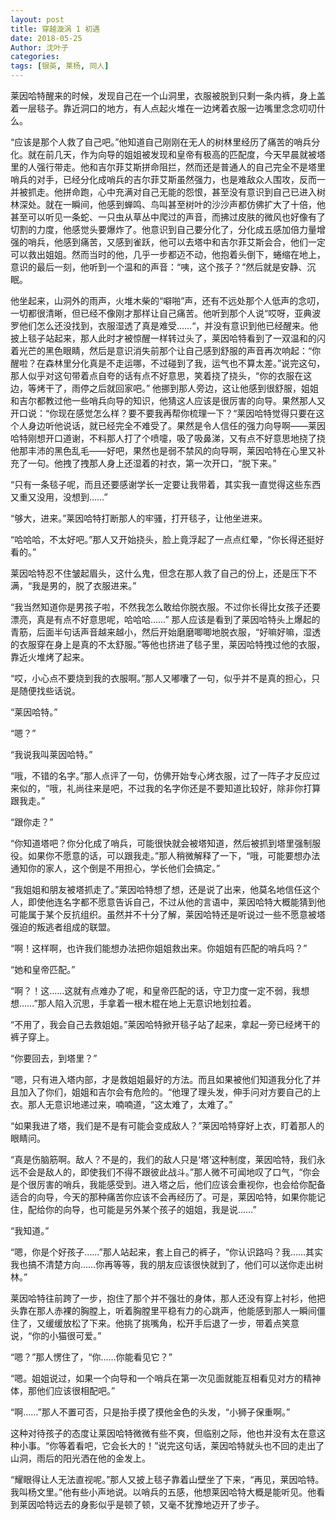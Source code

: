 ```yaml
---
layout: post
title: 穿越漩涡 1 初遇
date: 2018-05-25
Author: 沈叶子
categories: 
tags: [银英, 莱杨, 同人]
--- 
```


莱因哈特醒来的时候，发现自己在一个山洞里，衣服被脱到只剩一条内裤，身上盖着一层毯子。靠近洞口的地方，有人点起火堆在一边烤着衣服一边嘴里念念叨叨什么。

“应该是那个人救了自己吧。”他知道自己刚刚在无人的树林里经历了痛苦的哨兵分化。就在前几天，作为向导的姐姐被发现和皇帝有极高的匹配度，今天早晨就被塔里的人强行带走。他和吉尔菲艾斯拼命阻拦，然而还是普通人的自己完全不是塔里哨兵的对手，已经分化成哨兵的吉尔菲艾斯虽然强力，也是难敌众人围攻，反而一并被抓走。他拼命跑，心中充满对自己无能的怨恨，甚至没有意识到自己已进入树林深处。就在一瞬间，他感到蝉鸣、鸟叫甚至树叶的沙沙声都仿佛扩大了十倍，他甚至可以听见一条蛇、一只虫从草丛中爬过的声音，而拂过皮肤的微风也好像有了切割的力度，他感觉头要爆炸了。他意识到自己要分化了，分化成五感加倍力量增强的哨兵，他感到痛苦，又感到雀跃，他可以去塔中和吉尔菲艾斯会合，他们一定可以救出姐姐。然而当时的他，几乎一步都迈不动，他抱着头倒下，蜷缩在地上，意识的最后一刻，他听到一个温和的声音：“咦，这个孩子？”然后就是安静、沉眠。

他坐起来，山洞外的雨声，火堆木柴的“噼啪”声，还有不远处那个人低声的念叨，一切都很清晰，但已经不像刚才那样让自己痛苦。他听到那个人说“哎呀，亚典波罗他们怎么还没找到，衣服湿透了真是难受……“，并没有意识到他已经醒来。他披上毯子站起来，那人此时才被惊醒一样转过头了，莱因哈特看到了一双温和的闪着光芒的黑色眼睛，然后是意识消失前那个让自己感到舒服的声音再次响起：“你醒啦？在森林里分化真是不走运哪，不过碰到了我，运气也不算太差。”说完这句，那人似乎对这句带着点自夸的话有点不好意思，笑着挠了挠头，“你的衣服在这边，等烤干了，雨停之后就回家吧。”
他挪到那人旁边，这让他感到很舒服，姐姐和吉尔都教过他一些哨兵向导的知识，他猜这人应该是很厉害的向导。果然那人又开口说：“你现在感觉怎么样？要不要我再帮你梳理一下？“莱因哈特觉得只要在这个人身边听他说话，就已经完全不难受了。果然是令人信任的强力向导啊——莱因哈特刚想开口道谢，不料那人打了个喷嚏，吸了吸鼻涕，又有点不好意思地挠了挠他那丰沛的黑色乱毛——好吧，果然也是弱不禁风的向导啊，莱因哈特在心里又补充了一句。他拽了拽那人身上还湿着的衬衣，第一次开口，“脱下来。”

“只有一条毯子呢，而且还要感谢学长一定要让我带着，其实我一直觉得这些东西又重又没用，没想到……”

“够大，进来。”莱因哈特打断那人的牢骚，打开毯子，让他坐进来。

“哈哈哈，不太好吧。”那人又开始挠头，脸上竟浮起了一点点红晕，“你长得还挺好看的。”

莱因哈特忍不住皱起眉头，这什么鬼，但念在那人救了自己的份上，还是压下不满，“我是男的，脱了衣服进来。”

“我当然知道你是男孩子啦，不然我怎么敢给你脱衣服。不过你长得比女孩子还要漂亮，真是有点不好意思呢，哈哈哈……”
那人应该是看到了莱因哈特头上爆起的青筋，后面半句话声音越来越小，然后开始磨磨唧唧地脱衣服，“好嘛好嘛，湿透的衣服穿在身上是真的不太舒服。”等他也挤进了毯子里，莱因哈特拽过他的衣服，靠近火堆烤了起来。

“哎，小心点不要烧到我的衣服啊。”那人又嘟囔了一句，似乎并不是真的担心，只是随便找些话说。

“莱因哈特。”

“嗯？”

“我说我叫莱因哈特。”

“哦，不错的名字。”那人点评了一句，仿佛开始专心烤衣服，过了一阵子才反应过来似的，“哦，礼尚往来是吧，不过我的名字你还是不要知道比较好，除非你打算跟我走。”

“跟你走？”

“你知道塔吧？你分化成了哨兵，可能很快就会被塔知道，然后被抓到塔里强制服役。如果你不愿意的话，可以跟我走。”那人稍微解释了一下，“哦，可能要想办法通知你的家人，这个倒是不用担心，学长他们会搞定。”

“我姐姐和朋友被塔抓走了。”莱因哈特想了想，还是说了出来，他莫名地信任这个人，即使他连名字都不愿意告诉自己，不过从他的言语中，莱因哈特大概能猜到他可能属于某个反抗组织。虽然并不十分了解，莱因哈特还是听说过一些不愿意被塔强迫的叛逃者组成的联盟。

“啊！这样啊，也许我们能想办法把你姐姐救出来。你姐姐有匹配的哨兵吗？”

“她和皇帝匹配。”

“啊？！这……这就有点难办了呢，和皇帝匹配的话，守卫力度一定不弱，我想想……”那人陷入沉思，手拿着一根木棍在地上无意识地划拉着。

“不用了，我会自己去救姐姐。”莱因哈特掀开毯子站了起来，拿起一旁已经烤干的裤子穿上。

“你要回去，到塔里？”

“嗯，只有进入塔内部，才是救姐姐最好的方法。而且如果被他们知道我分化了并且加入了你们，姐姐和吉尔会有危险的。“他理了理头发，伸手问对方要自己的上衣。那人无意识地递过来，喃喃道，“这太难了，太难了。”

“如果我进了塔，我们是不是有可能会变成敌人？”莱因哈特穿好上衣，盯着那人的眼睛问。

“真是伤脑筋啊。敌人？不是的，我们的敌人只是‘塔’这种制度，莱因哈特，我们永远不会是敌人的，即使我们不得不跟彼此战斗。”那人微不可闻地叹了口气，“你会是个很厉害的哨兵，我能感受到。进入塔之后，他们应该会重视你，也会给你配备适合的向导，今天的那种痛苦你应该不会再经历了。可是，莱因哈特，如果你能记住，配给你的向导，也可能是另外某个孩子的姐姐，我是说……”

“我知道。”

“嗯，你是个好孩子……”那人站起来，套上自己的裤子，“你认识路吗？我……其实我也搞不清楚方向……你再等等，我的朋友应该很快就到了，他们可以送你走出树林。”

莱因哈特往前跨了一步，抱住了那个并不强壮的身体，那人还没有穿上衬衫，他把头靠在那人赤裸的胸膛上，听着胸膛里平稳有力的心跳声，他能感到那人一瞬间僵住了，又缓缓放松了下来。他挑了挑嘴角，松开手后退了一步，带着点笑意说，“你的小猫很可爱。”

“嗯？”那人愣住了，“你……你能看见它？”

“嗯。姐姐说过，如果一个向导和一个哨兵在第一次见面就能互相看见对方的精神体，那他们应该很相配吧。”

“啊……”那人不置可否，只是抬手摸了摸他金色的头发，“小狮子保重啊。”

这种对待孩子的态度让莱因哈特微微有些不爽，但临别之际，他也并没有太在意这种小事。“你等着看吧，它会长大的！”说完这句话，莱因哈特就头也不回的走出了山洞，雨后的阳光洒在他的金发上。

“耀眼得让人无法直视呢。”那人又披上毯子靠着山壁坐了下来，“再见，莱因哈特。我叫杨文里。”他有些小声地说。以哨兵的五感，他想莱因哈特大概是能听见。他看到莱因哈特远去的身影似乎是顿了顿，又毫不犹豫地迈开了步子。
